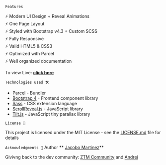 
`Features`

⚡️ Modern UI Design + Reveal Animations\
⚡️ One Page Layout\
⚡️ Styled with Bootstrap v4.3 + Custom SCSS\
⚡️ Fully Responsive\
⚡️ Valid HTML5 & CSS3\
⚡️ Optimized with Parcel\
⚡️ Well organized documentation

To view Live: **[click here](https://the-simplefolio.netlify.app/)**

`Technologies used 🛠️`

- [Parcel](https://parceljs.org/) - Bundler
- [Bootstrap 4](https://getbootstrap.com/docs/4.3/getting-started/introduction/) - Frontend component library
- [Sass](https://sass-lang.com/documentation) - CSS extension language
- [ScrollReveal.js](https://scrollrevealjs.org/) - JavaScript library
- [Tilt.js](https://gijsroge.github.io/tilt.js/) - JavaScript tiny parallax library

`License 📄`

This project is licensed under the MIT License - see the [LICENSE.md](LICENSE.md) file for details

`Acknowledgments 🎁`
Author **
[Jacobo Martinez](https://github.com/cobidev)**

Givivng back to the dev community: [ZTM Community](https://github.com/zero-to-mastery) and [Andrei](https://github.com/aneagoie)
